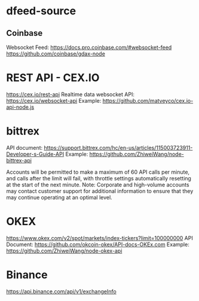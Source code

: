 # dfeed-source

## Coinbase ## 
Websocket Feed: https://docs.pro.coinbase.com/#websocket-feed 
https://github.com/coinbase/gdax-node  

# REST API - CEX.IO #
https://cex.io/rest-api 
Realtime data websocket API: https://cex.io/websocket-api 
Example: https://github.com/matveyco/cex.io-api-node.js  

# bittrex #
API document: https://support.bittrex.com/hc/en-us/articles/115003723911-Developer-s-Guide-API 
Example: https://github.com/ZhiweiWang/node-bittrex-api 

Accounts will be permitted to make a maximum of 60 API calls per minute, and calls after the limit will fail, with throttle settings automatically resetting at the start of the next minute.
Note: Corporate and high-volume accounts may contact customer support for additional information to ensure that they may continue operating at an optimal level. 

# OKEX #
https://www.okex.com/v2/spot/markets/index-tickers?limit=100000000
API Document: https://github.com/okcoin-okex/API-docs-OKEx.com 
Example: https://github.com/ZhiweiWang/node-okex-api  


# Binance #
https://api.binance.com/api/v1/exchangeInfo
